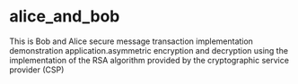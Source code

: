 # alice_and_bob
This is Bob and Alice secure message transaction implementation demonstration application.asymmetric encryption and decryption using the implementation of the RSA algorithm provided by the cryptographic service provider (CSP)
